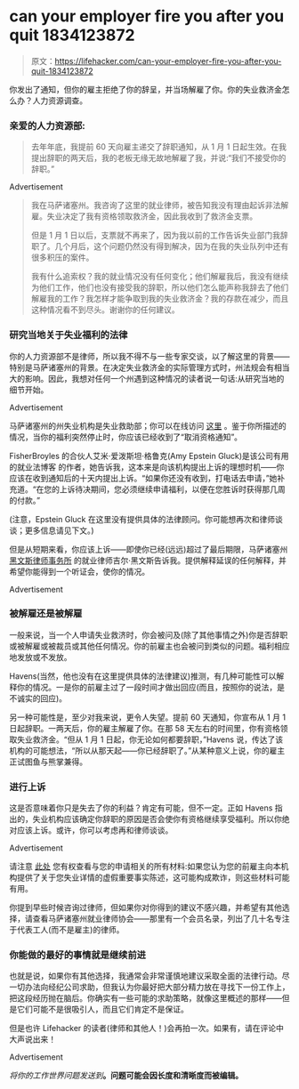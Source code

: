 # can your employer fire you after you quit 1834123872

> 原文：<https://lifehacker.com/can-your-employer-fire-you-after-you-quit-1834123872>

你发出了通知，但你的雇主拒绝了你的辞呈，并当场解雇了你。你的失业救济金怎么办？人力资源调查。

### 亲爱的人力资源部:

> 去年年底，我提前 60 天向雇主递交了辞职通知，从 1 月 1 日起生效。在我提出辞职的两天后，我的老板无缘无故地解雇了我，并说:“我们不接受你的辞职。”

<label class="bxm4mm-13 juykRM">Advertisement</label>

> 我在马萨诸塞州。我咨询了这里的就业律师，被告知我没有理由起诉非法解雇。失业决定了我有资格领取救济金，因此我收到了救济金支票。
> 
> 但是 1 月 1 日以后，支票就不再来了，因为我以前的工作告诉失业部门我辞职了。几个月后，这个问题仍然没有得到解决，因为在我的失业队列中还有很多积压的案件。
> 
> 我有什么追索权？我的就业情况没有任何变化；他们解雇我后，我没有继续为他们工作，他们也没有接受我的辞职，所以他们怎么能声称我辞去了他们解雇我的工作？我怎样才能争取到我的失业救济金？我的存款在减少，而且这种情况看不到尽头。谢谢你的任何建议。

### 研究当地关于失业福利的法律

你的人力资源部不是律师，所以我不得不与一些专家交谈，以了解这里的背景——特别是马萨诸塞州的背景。在决定失业救济金的实际管理方式时，州法规会有相当大的影响。因此，我想对任何一个州遇到这种情况的读者说一句话:从研究当地的细节开始。

<label class="bxm4mm-13 juykRM">Advertisement</label>

马萨诸塞州的州失业机构是失业救助部；你可以在线访问 [这里](https://www.mass.gov/orgs/department-of-unemployment-assistance) 。鉴于你所描述的情况，当你的福利突然停止时，你应该已经收到了“取消资格通知”。

FisherBroyles 的合伙人艾米·爱泼斯坦·格鲁克(Amy Epstein Gluck)是该公司有用的就业法博客 的作者，她告诉我，这本来是向该机构提出上诉的理想时机——你应该在收到通知后的十天内提出上诉。“如果你还没有收到，打电话去申请，”她补充道。“在您的上诉待决期间，您必须继续申请福利，以便在您胜诉时获得那几周的付款。”

(注意，Epstein Gluck 在这里没有提供具体的法律顾问。你可能想再次和律师谈谈；更多信息请见下文。)

但是从短期来看，你应该上诉——即使你已经(远远)超过了最后期限，马萨诸塞州 [黑文斯律师事务所](http://www.havenslawoffice.com/) 的就业律师吉尔·黑文斯告诉我。提供解释延误的任何解释，并希望你能得到一个听证会，使你的情况。

<label class="bxm4mm-13 juykRM">Advertisement</label>

### 被解雇还是被解雇

一般来说，当一个人申请失业救济时，你会被问及(除了其他事情之外)你是否辞职或被解雇或被裁员或其他任何情况。你的前雇主也会被问到类似的问题。福利相应地发放或不发放。

Havens(当然，他也没有在这里提供具体的法律建议)推测，有几种可能性可以解释你的情况。一是你的前雇主过了一段时间才做出回应(而且，按照你的说法，是不诚实的回应)。

另一种可能性是，至少对我来说，更令人失望。提前 60 天通知，你宣布从 1 月 1 日起辞职。一两天后，你的雇主解雇了你。在那 58 天左右的时间里，你有资格领取失业救济金。“但从 1 月 1 日起，你无论如何都要辞职，”Havens 说，传达了该机构的可能想法，“所以从那天起——你已经辞职了。”从某种意义上说，你的雇主正试图鱼与熊掌兼得。

### 进行上诉

这是否意味着你只是失去了你的利益？肯定有可能，但不一定。正如 Havens 指出的，失业机构应该确定你辞职的原因是否会使你有资格继续享受福利。所以你绝对应该上诉。或许，你可以考虑再和律师谈谈。

<label class="bxm4mm-13 juykRM">Advertisement</label>

请注意 [此处](https://www.mass.gov/service-details/your-rights-and-responsibilities-as-a-claimant) 您有权查看与您的申请相关的所有材料:如果您认为您的前雇主向本机构提供了关于您失业详情的虚假重要事实陈述，这可能构成欺诈，则这些材料可能有用。

你提到早些时候咨询过律师，但如果你对你得到的建议不感兴趣，并希望有其他选择，请查看马萨诸塞州就业律师协会——那里有一个会员名录，列出了几十名专注于代表工人(而不是雇主)的律师。

### 你能做的最好的事情就是继续前进

也就是说，如果你有其他选择，我通常会非常谨慎地建议采取全面的法律行动。尽一切办法向经纪公司求助，但我认为你最好把大部分精力放在寻找下一份工作上，把这段经历抛在脑后。你确实有一些可能的求助策略，就像这里概述的那样——但是它们可能不是很吸引人，而且它们肯定不是保证。

但是也许 Lifehacker 的读者(律师和其他人！)会再拍一次。如果有，请在评论中大声说出来！

<label class="bxm4mm-13 juykRM">Advertisement</label>

*将你的工作世界问题发送到*[](mailto:humanresource@lifehacker.com)**。问题可能会因长度和清晰度而被编辑。**